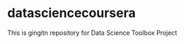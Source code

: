 datasciencecoursera
===================

This is gingitn repository for Data Science Toolbox Project
